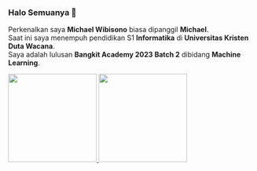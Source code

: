 ### Halo Semuanya 👋
Perkenalkan saya **Michael Wibisono** biasa dipanggil **Michael**.\
Saat ini saya menempuh pendidikan S1 **Informatika** di **Universitas Kristen Duta Wacana**.\
Saya adalah lulusan **Bangkit Academy 2023 Batch 2** dibidang **Machine Learning**.
<!--
**MekelWibi/MekelWibi** is a ✨ _special_ ✨ repository because its `README.md` (this file) appears on your GitHub profile.

Here are some ideas to get you started:

- 🔭 I’m currently working on ...
- 🌱 I’m currently learning ...
- 👯 I’m looking to collaborate on ...
- 🤔 I’m looking for help with ...
- 💬 Ask me about ...
- 📫 How to reach me: ...
- 😄 Pronouns: ...
- ⚡ Fun fact: ...
-->
<p align="left">
<a href="https://github.com/MekelWibi">
  <img height="180em" src="https://github-readme-stats-eight-theta.vercel.app/api?username=MekelWibi&show_icons=true&theme=algolia&include_all_commits=true&count_private=true"/>
  <img height="180em" src="https://github-readme-stats-eight-theta.vercel.app/api/top-langs/?username=MekelWibi&layout=compact&langs_count=8&theme=algolia"/>
</a>
</p>
